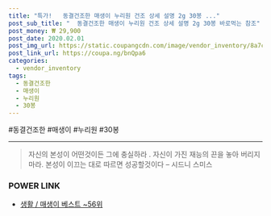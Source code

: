 ```yaml
--- 
title: "특가!   동결건조한 매생이 누리원 건조 상세 설명 2g 30봉 ..." 
post_sub_title: "  동결건조한 매생이 누리원 건조 상세 설명 2g 30봉 바로먹는 참조" 
post_money: ₩ 29,900 
post_date: 2020.02.01 
post_img_url: https://static.coupangcdn.com/image/vendor_inventory/8a7c/b460e0fbb79c1109019c81c0d4b43e9687d9a499e6aff06fb0a2ffd65b61.jpg 
post_link_url: https://coupa.ng/bnQpa6 
categories: 
  - vendor_inventory 
tags: 
  - 동결건조한 
  - 매생이 
  - 누리원 
  - 30봉 
--- 
```

  #동결건조한 #매생이 #누리원 #30봉 
<hr> 

> 자신의 본성이 어떤것이든 그에 충실하라 . 자신이 가진 재능의 끈을 놓아 버리지 마라. 본성이 이끄는 대로 따르면 성공할것이다 – 시드니 스미스 


### POWER LINK

* <a href="https://blog.naver.com/santokki14/221792754509" target="_blank">생활 / 매생이 베스트 ~56위</a>

